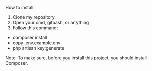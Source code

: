 How to install:
1. Clone my repository.
2. Open your cmd, gitbash, or anything
3. Follow this command:
  - composer install
  - copy .env.example.env
  - php artisan key:generate


Note: To make sure, before you install this project, you should install Composer.
